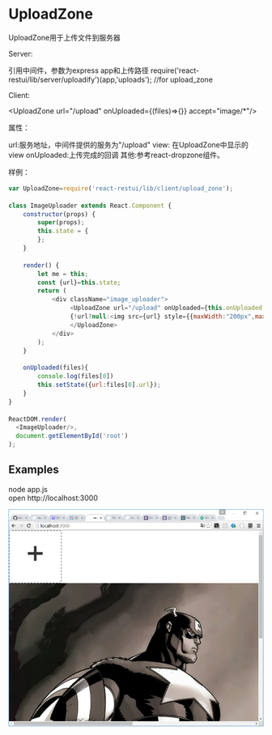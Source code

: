 # UploadZone

UploadZone用于上传文件到服务器

Server:

引用中间件，参数为express app和上传路径
require('react-restui/lib/server/uploadify')(app,'uploads'); //for upload_zone


Client:

<UploadZone url="/upload" onUploaded={(files)=>{}} accept="image/*"/>


属性：

url:服务地址，中间件提供的服务为"/upload" 
view: 在UploadZone中显示的view
onUploaded:上传完成的回调
其他:参考react-dropzone组件。

样例：

```js
var UploadZone=require('react-restui/lib/client/upload_zone');

class ImageUploader extends React.Component {
    constructor(props) {
        super(props);
        this.state = {
        };
    }

    render() {
        let me = this;
        const {url}=this.state;
        return (
            <div className="image_uploader">
                 <UploadZone url="/upload" onUploaded={this.onUploaded.bind(this)} accept="image/*">
                 {!url?null:<img src={url} style={{maxWidth:"200px",maxHeight:"200px"}}/>}
                 </UploadZone>
            </div>
        );
    }

    onUploaded(files){
        console.log(files[0])
        this.setState({url:files[0].url});
    }
}

ReactDOM.render(
  <ImageUploader/>,
  document.getElementById('root')
);


```

## Examples

node app.js  
open http://localhost:3000

![img](screenshots/upload_zone_01.png)